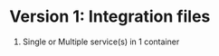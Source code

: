 Version 1: Integration files
============================

1) Single or Multiple service(s) in 1 container
